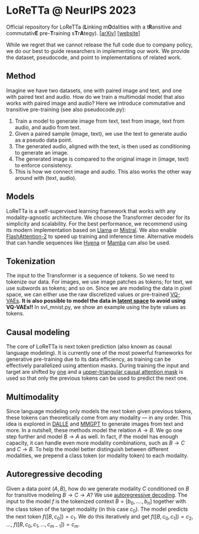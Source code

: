 # LoReTTa @ NeurIPS 2023
Official repository for LoReTTa ($`\textbf{L}`$inking m$`\textbf{O}`$dalities with a t$`\textbf{R}`$ansitive and commutativ$`\textbf{E}`$ pre-$`\textbf{T}`$raining s$`\textbf{T}`$r$`\textbf{A}`$tegy). [[arXiv](https://arxiv.org/abs/2305.14243)] [[website](https://nips.cc/virtual/2023/poster/70522)]


While we regret that we cannot release the full code due to company policy, we do our best to guide researchers in implementing our work. We provide the dataset, pseudocode, and point to implementations of related work. 

## Method

Imagine we have two datasets, one with paired image and text, and one with paired text and audio. How do we train a multimodal model that also works with paired image and audio? Here we introduce commutative and transitive pre-training (see also pseudocode.py): 

1. Train a model to generate image from text, text from image, text from audio, and audio from text.
2. Given a paired sample (image, text), we use the text to generate audio as a pseudo data point.
3. The generated audio, aligned with the text, is then used as conditioning to generate an image.
4. The generated image is compared to the original image in (image, text) to enforce consistency.
5. This is how we connect image and audio. This also works the other way around with (text, audio).

## Models

LoReTTa is a self-supervised learning framework that works with any modality-agnostic architecture. We choose the Transformer decoder for its simplicity and scalability. For the best performance, we recommend using its modern implementation based on [Llama](https://github.com/facebookresearch/llama/blob/main/llama/model.py) or [Mistral](https://github.com/mistralai/mistral-src/blob/main/mistral/model.py). We also enable [FlashAttention-2](https://github.com/Dao-AILab/flash-attention) to speed up training and inference time. Alternative models that can handle sequences like [Hyena](https://github.com/HazyResearch/flash-fft-conv) or [Mamba](https://github.com/state-spaces/mamba) can also be used.

## Tokenization

The input to the Transformer is a sequence of tokens. So we need to tokenize our data. For images, we use image patches as tokens; for text, we use subwords as tokens; and so on. Since we are modeling the data in pixel space, we can either use the raw discretized values or pre-trained [VQ-VAEs](https://github.com/openai/DALL-E). **It is also possible to model the data in [latent space](https://arxiv.org/abs/2309.17080) to avoid using VQ-VAEs‼️** In svl_mnist.py, we show an example using the byte values as tokens.

## Causal modeling

The core of LoReTTa is next token prediction (also known as causal language modeling). It is currently one of the most powerful frameworks for generative pre-training due to its data efficiency, as training can be effectively parallelized using attention masks. During training the input and target are shifted by [one](https://github.com/jzhang38/TinyLlama/blob/bf122247c486b6b897050e98cbb7bedae8eeba73/pretrain/tinyllama.py#L219) and a [upper-triangular causal attention mask](https://github.com/karpathy/minGPT/blob/37baab71b9abea1b76ab957409a1cc2fbfba8a26/mingpt/model.py#L63) is used so that only the previous tokens can be used to predict the next one.

## Multimodality

Since language modeling only models the next token given previous tokens, these tokens can theoretically come from any modality — in any order. This idea is explored in [DALLE](https://github.com/lucidrains/DALLE-pytorch/blob/58c1e1a4fef10725a79bd45cdb5581c03e3e59e7/dalle_pytorch/dalle_pytorch.py#L576) and [MMGPT](https://github.com/mugen-org/MUGEN_baseline/blob/eb0c35b82a1cc3058bbe364f59a423294fb59e20/lib/models/gpt/gpt.py#L109) to generate images from text and more. In a nutshell, these methods model the relation $`A \rightarrow B`$. We go one step further and model $`B \rightarrow A`$ as well. In fact, if the model has enough capacity, it can handle even more modality combinations, such as $`B \rightarrow C`$ and $`C \rightarrow B`$. To help the model better distinguish between different modalities, we prepend a class token (or modality token) to each modality.

## Autoregressive decoding

Given a data point $`(A, B)`$, how do we generate modality $`C`$ conditioned on $`B`$ for transitive modeling $`B \rightarrow C \rightarrow A`$? We use [autoregressive decoding](https://github.com/karpathy/nanoGPT/blob/eba36e84649f3c6d840a93092cb779a260544d08/model.py#L306). The input to the model $`f`$ is the tokenized context $`B = [b_0, ...., b_n]`$ together with the class token of the target modality (in this case $`c_0`$). The model predicts the next token $`f([B, c_0]) = c_1`$. We do this iteratively and get $`f([B, c_0, c_1]) = c_2`$, ..., $`f([B, c_0, c_1, ..., c_{m-1}]) = c_m`$.
